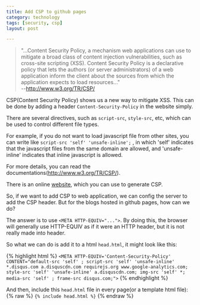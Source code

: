 ```yaml
---
title: Add CSP to github pages  
category: technology  
tags: [security, csp]  
layout: post  

---
```



> "...Content Security Policy, a mechanism web applications can use to mitigate a broad class of content injection vulnerabilities, such as cross-site scripting (XSS). Content Security Policy is a declarative policy that lets the authors (or server administrators) of a web application inform the client about the sources from which the application expects to load resources..."     
--http://www.w3.org/TR/CSP/

CSP(Content Security Policy) shows us a new way to mitigate XSS. This can be done by adding a header `Content-Security-Policy` in the website simply.

There are several directives, such as `script-src`, `style-src`, etc, which can be used to control different file types.

For example, if you do not want to load javascript file from other sites, you can write like `script-src 'self' 'unsafe-inline';` , in which 'self' indicates that the javascript files from the same domain are allowed, and 'unsafe-inline' indicates that inline javascript is allowed.

For more details, you can read the documentations(http://www.w3.org/TR/CSP/).

There is an online [website](https://report-uri.io/home/generate), which you can use to generate CSP.

So, if we want to add CSP to web application, we can config the server to add the CSP header. But for the blogs hosted in github pages, how can we do?

The answer is to use `<META HTTP-EQUIV="...">`. By doing this, the browser will generally use HTTP-EQUIV as if it were an HTTP header, but it is not really made into header.

So what we can do is add it to a html `head.html`, it might look like this:

{% highlight html %}
`<META HTTP-EQUIV='Content-Security-Policy' CONTENT="default-src 'self' ; script-src 'self' 'unsafe-inline' *.disqus.com a.disquscdn.com requirejs.org www.google-analytics.com; style-src 'self' 'unsafe-inline' a.disquscdn.com; img-src 'self' *; media-src 'self' ; frame-src disqus.com;">`
{% endhighlight %}

And then, include this `head.html` file in every page(or a template html file):
{% raw %}
`{% include head.html %}`
{% endraw %}







